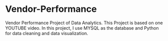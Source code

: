 # Vendor-Performance

Vendor Performance Project of Data Analytics. This Project is based on one YOUTUBE video. In this project, I use MYSQL as the database and Python for data cleaning and data visualization.
